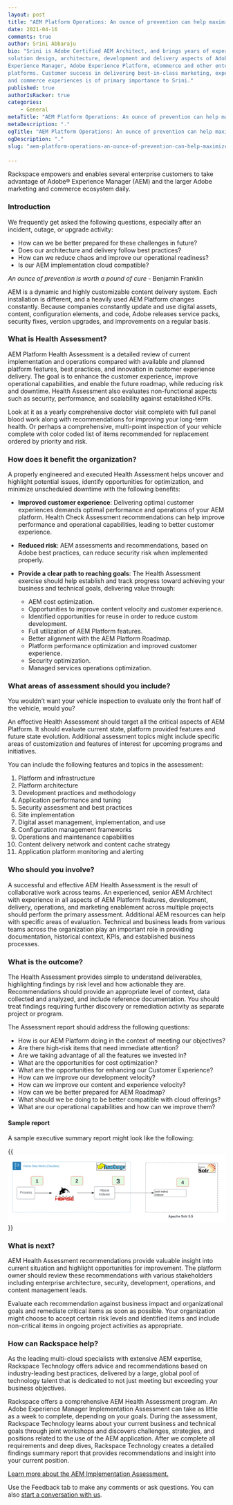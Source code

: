 ```yaml
---
layout: post
title: "AEM Platform Operations: An ounce of prevention can help maximize your return on investment"
date: 2021-04-16
comments: true
author: Srini Abbaraju
bio: "Srini is Adobe Certified AEM Architect, and brings years of experience in
solution design, architecture, development and delivery aspects of Adobe
Experience Manager, Adobe Experience Platform, eCommerce and other enterprise
platforms. Customer success in delivering best-in-class marketing, experience,
and commerce experiences is of primary importance to Srini."
published: true
authorIsRacker: true
categories:
    - General
metaTitle: "AEM Platform Operations: An ounce of prevention can help maximize your return on investment"
metaDescription: "."
ogTitle: "AEM Platform Operations: An ounce of prevention can help maximize your return on investment"
ogDescription: "."
slug: "aem-platform-operations-an-ounce-of-prevention-can-help-maximize-your-return-on-investment"

---
```


Rackspace empowers and enables several enterprise customers to take advantage of
Adobe&reg; Experience Manager (AEM) and the larger Adobe marketing and commerce
ecosystem daily.

<!--more-->

### Introduction

We frequently get asked the following questions, especially after an incident,
outage, or upgrade activity:

- How can we be better prepared for these challenges in future?
- Does our architecture and delivery follow best practices?
- How can we reduce chaos and improve our operational readiness?
- Is our AEM implementation cloud compatible?

*An ounce of prevention is worth a pound of cure* - Benjamin Franklin

AEM is a dynamic and highly customizable content delivery system. Each
installation is different, and a heavily used AEM Platform changes constantly.
Because companies constantly update and use digital assets, content,
configuration elements, and code, Adobe releases service packs, security fixes,
version upgrades, and improvements on a regular basis.

### What is Health Assessment?

AEM Platform Health Assessment is a detailed review of current implementation
and operations compared with available and planned platform features, best
practices, and innovation in customer experience delivery. The goal is to
enhance the customer experience, improve operational capabilities, and enable
the future roadmap, while reducing risk and downtime.  Health Assessment also
evaluates non-functional aspects such as security, performance, and scalability
against established KPIs.

Look at it as a yearly comprehensive doctor visit complete with full panel blood
work along with recommendations for improving your long-term health. Or perhaps
a comprehensive, multi-point inspection of your vehicle complete with color coded
list of items recommended for replacement ordered by priority and risk.

### How does it benefit the organization?

A properly engineered and executed Health Assessment helps uncover and highlight
potential issues, identify opportunities for optimization, and minimize
unscheduled downtime with the following benefits:

- **Improved customer experience**: Delivering optimal customer experiences
  demands optimal performance and operations of your AEM platform. Health Check
  Assessment recommendations can help improve performance and operational
  capabilities, leading to better customer experience.
- **Reduced risk**: AEM assessments and recommendations, based on Adobe best
  practices, can reduce security risk when implemented properly.
- **Provide a clear path to reaching goals**: The Health Assessment exercise
  should help establish and track progress toward achieving your business and
  technical goals, delivering value through:

  - AEM cost optimization.
  - Opportunities to improve content velocity and customer experience.
  - Identified opportunities for reuse in order to reduce custom development.
  - Full utilization of AEM Platform features.
  - Better alignment with the AEM Platform Roadmap.
  - Platform performance optimization and improved customer experience.
  - Security optimization.
  - Managed services operations optimization.

### What areas of assessment should you include?

You wouldn’t want your vehicle inspection to evaluate only the front half of the
vehicle, would you?

An effective Health Assessment should target all the critical aspects of AEM
Platform. It should evaluate current state, platform provided features and future
state evolution. Additional assessment topics might include specific areas of
customization and features of interest for upcoming programs and initiatives.

You can include the following features and topics in the assessment:

1. Platform and infrastructure
2. Platform architecture
3. Development practices and methodology
4. Application performance and tuning
5. Security assessment and best practices
6. Site implementation
7. Digital asset management, implementation, and use
8. Configuration management frameworks
9. Operations and maintenance capabilities
10. Content delivery network and content cache strategy
11. Application platform monitoring and alerting

### Who should you involve?

A successful and effective AEM Health Assessment is the result of collaborative
work across teams. An experienced, senior AEM Architect with experience in all
aspects of AEM Platform features, development, delivery, operations, and marketing
enablement across multiple projects should perform the primary assessment.
Additional AEM resources can help with specific areas of evaluation.  Technical
and business leads from various teams across the organization play an important
role in providing documentation, historical context, KPIs, and established
business processes.

### What is the outcome?

The Health Assessment provides simple to understand deliverables, highlighting
findings by risk level and how actionable they are. Recommendations should
provide an appropriate level of context, data collected and analyzed, and include
reference documentation. You should treat findings requiring further discovery
or remediation activity as separate project or program.

The Assessment report should address the following questions:

- How is our AEM Platform doing in the context of meeting our objectives?
- Are there high-risk items that need immediate attention?
- Are we taking advantage of all the features we invested in?
- What are the opportunities for cost optimization?
- What are the opportunities for enhancing our Customer Experience?
- How can we improve our development velocity?
- How can we improve our content and experience velocity?
- How can we be better prepared for AEM Roadmap?
- What should we be doing to be better compatible with cloud offerings?
- What are our operational capabilities and how can we improve them?

#### Sample report

A sample executive summary report might look like the following:

{{<img src="Picture1.png" title="" alt="">}}

### What is next?

AEM Health Assessment recommendations provide valuable insight into current
situation and highlight opportunities for improvement. The platform owner should
review these recommendations with various stakeholders including enterprise
architecture, security, development, operations, and content management leads.

Evaluate each recommendation against business impact and organizational goals
and remediate critical items as soon as possible. Your organization might choose
to accept certain risk levels and identified items and include non-critical
items in ongoing project activities as appropriate.

### How can Rackspace help?

As the leading multi-cloud specialists with extensive AEM expertise, Rackspace
Technology offers advice and recommendations based on industry-leading best
practices, delivered by a large, global pool of technology talent that is
dedicated to not just meeting but exceeding your business objectives.

Rackspace offers a comprehensive AEM Health Assessment program. An Adobe
Experience Manager Implementation Assessment can take as little as a week to
complete, depending on your goals. During the assessment, Rackspace Technology
learns about your current business and technical goals through joint workshops
and discovers challenges, strategies, and positions related to the use of the
AEM application. After we complete all requirements and deep dives, Rackspace
Technology creates a detailed findings summary report that provides
recommendations and insight into your current position.

<a class="cta red" id="cta" href="https://www.rackspace.com/lp/aem-implementation-assessment">Learn more about the AEM Implementation Assessment.</a>

Use the Feedback tab to make any comments or ask questions. You can also [start a conversation with us](https://www.rackspace.com/contact).
